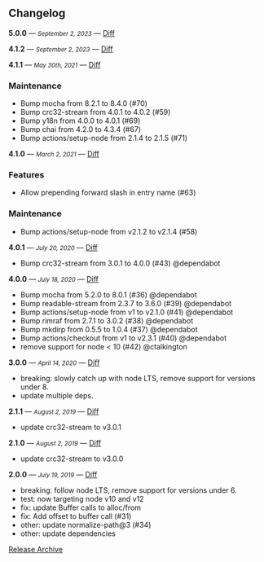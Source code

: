 ## Changelog

**5.0.0** — <small>_September 2, 2023_</small> — [Diff](https://github.com/archiverjs/node-compress-commons/compare/4.1.2...5.0.0)


**4.1.2** — <small>_September 2, 2023_</small> — [Diff](https://github.com/archiverjs/node-compress-commons/compare/4.1.1...4.1.2)

**4.1.1** — <small>_May 30th, 2021_</small> — [Diff](https://github.com/archiverjs/node-compress-commons/compare/4.1.0...4.1.1)

### Maintenance
- Bump mocha from 8.2.1 to 8.4.0 (#70)
- Bump crc32-stream from 4.0.1 to 4.0.2 (#59)
- Bump y18n from 4.0.0 to 4.0.1 (#69)
- Bump chai from 4.2.0 to 4.3.4 (#67)
- Bump actions/setup-node from 2.1.4 to 2.1.5 (#71)

**4.1.0** — <small>_March 2, 2021_</small> — [Diff](https://github.com/archiverjs/node-compress-commons/compare/4.0.1...4.1.0)

### Features

- Allow prepending forward slash in entry name (#63)

### Maintenance

- Bump actions/setup-node from v2.1.2 to v2.1.4 (#58)

**4.0.1** — <small>_July 20, 2020_</small> — [Diff](https://github.com/archiverjs/node-compress-commons/compare/4.0.0...4.0.1)

* Bump crc32-stream from 3.0.1 to 4.0.0 (#43) @dependabot

**4.0.0** — <small>_July 18, 2020_</small> — [Diff](https://github.com/archiverjs/node-compress-commons/compare/3.0.0...4.0.0)

* Bump mocha from 5.2.0 to 8.0.1 (#36) @dependabot
* Bump readable-stream from 2.3.7 to 3.6.0 (#39) @dependabot
* Bump actions/setup-node from v1 to v2.1.0 (#41) @dependabot
* Bump rimraf from 2.7.1 to 3.0.2 (#38) @dependabot
* Bump mkdirp from 0.5.5 to 1.0.4 (#37) @dependabot
* Bump actions/checkout from v1 to v2.3.1 (#40) @dependabot
* remove support for node < 10 (#42) @ctalkington

**3.0.0** — <small>_April 14, 2020_</small> — [Diff](https://github.com/archiverjs/node-compress-commons/compare/2.1.1...3.0.0)

- breaking: slowly catch up with node LTS, remove support for versions under 8.
- update multiple deps.

**2.1.1** — <small>_August 2, 2019_</small> — [Diff](https://github.com/archiverjs/node-compress-commons/compare/2.1.0...2.1.1)

- update crc32-stream to v3.0.1

**2.1.0** — <small>_August 2, 2019_</small> — [Diff](https://github.com/archiverjs/node-compress-commons/compare/2.0.0...2.1.0)

- update crc32-stream to v3.0.0

**2.0.0** — <small>_July 19, 2019_</small> — [Diff](https://github.com/archiverjs/node-compress-commons/compare/1.2.2...2.0.0)

- breaking: follow node LTS, remove support for versions under 6.
- test: now targeting node v10 and v12
- fix: update Buffer calls to alloc/from
- fix: Add offset to buffer call (#31)
- other: update normalize-path@3 (#34)
- other: update dependencies

[Release Archive](https://github.com/archiverjs/node-compress-commons/releases)
